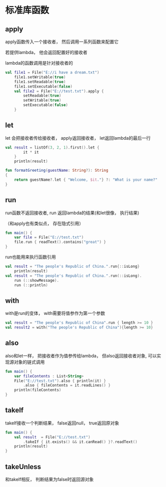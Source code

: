 # 标准库函数

## apply

apply函数传入一个接收者， 然后调用一系列函数来配置它

若提供lambda， 他会返回配置好的接收者

lambda的函数调用是针对接收者的

```kotlin
val file1 = File("E://i have a dream.txt")
    file1.setWritable(true)
    file1.setReadable(true)
    file1.setExecutable(false)
    val file2 = File("E://test.txt").apply { 
        setReadable(true)
        setWritable(true)
        setExecutable(false)
    }
```

## let

let 会把接收者传给接收者， apply返回接收者， let返回lambda的最后一行

```kotlin
val result = listOf(3, 2, 1).first().let {
        it * it
    }
    println(result)
```

```kotlin
fun formatGreeting(guestName: String?): String
{
    return guestName?.let { "Welcome, $it."} ?: "What is your name?"
}
```



## run

run函数不返回接收者, run 返回lambda的结果(和let很像， 执行结果)

（和apply也有类似点， 存在隐式引用）

```kotlin
fun main() {
    var file = File("E://test.txt")
    file.run { readText().contains("great") }
}
```

run也能用来执行函数引用

```kotlin
val result = "The people's Republic of China.".run{::isLong}
    println(result)
val result = "The people's Republic of China.".run(::isLong).
    run (::showMessage).
    run (::println)
```

## with

with是run的变体， with需要将值参作为第一个参数

```kotlin
val result = "The people's Republic of China".run { length >= 10 }
val result2 = with("The people's Republic of China"){length >= 10}
```



## also

also和let一样， 把接收者作为值参传给lambda， 但also返回接收者对象, 可以实现源对象的链式调用

```kotlin
fun main() {
    var fileContents : List<String>
    File("E://test.txt").also { println(it) }
        .also { fileContents = it.readLines() }
    println(fileContents)
}
```

## takeIf

takeIf接收一个判断结果， false返回null， true返回原对象

```kotlin
fun main() {
    val result  = File("E://test.txt")
        .takeIf { it.exists() && it.canRead() }?.readText()
    println(result)
}
```

## takeUnless

和takeIf相反， 判断结果为false时返回源对象

